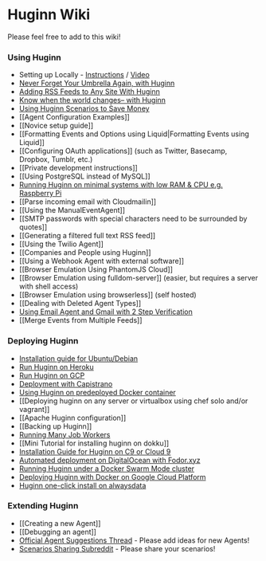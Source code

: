 # Huginn Wiki

Please feel free to add to this wiki!

### Using Huginn

- Setting up Locally - [Instructions](https://gist.github.com/mjhea0/b6b58eefc38985380ff9) / [Video](http://www.youtube.com/watch?v=xJTwaRl2_Iw)
- [Never Forget Your Umbrella Again, with Huginn](http://blog.andrewcantino.com/blog/2014/01/12/never-forget-your-umbrella-again-with-huginn/)
- [Adding RSS Feeds to Any Site With Huginn](http://blog.andrewcantino.com/blog/2014/04/13/adding-rss-feeds-to-any-site-with-huginn/)
- [Know when the world changes– with Huginn](http://blog.andrewcantino.com/blog/2014/03/17/know-when-the-world-changes-with-huginn/)
- [Using Huginn Scenarios to Save Money](http://blog.andrewcantino.com/blog/2014/09/13/using-huginn-scenarios-to-save-money/)
- [[Agent Configuration Examples]]
- [[Novice setup guide]]
- [[Formatting Events and Options using Liquid|Formatting Events using Liquid]]
- [[Configuring OAuth applications]] (such as Twitter, Basecamp, Dropbox, Tumblr, etc.)
- [[Private development instructions]]
- [[Using PostgreSQL instead of MySQL]]
- [Running Huginn on minimal systems with low RAM & CPU e.g. Raspberry Pi](https://github.com/huginn/huginn/wiki/Running-Huginn-on-minimal-systems-with-low-RAM-&-CPU-e.g.-Raspberry-Pi)
- [[Parse incoming email with Cloudmailin]]
- [[Using the ManualEventAgent]]
- [[SMTP passwords with special characters need to be surrounded by quotes]]
- [[Generating a filtered full text RSS feed]]
- [[Using the Twilio Agent]]
- [[Companies and People using Huginn]]
- [[Using a Webhook Agent with external software]]
- [[Browser Emulation Using PhantomJS Cloud]]
- [[Browser Emulation using fulldom-server]] (easier, but requires a server with shell access)
- [[Browser Emulation using browserless]] (self hosted)
- [[Dealing with Deleted Agent Types]]
- [Using Email Agent and Gmail with 2 Step Verification](https://github.com/huginn/huginn/wiki/Using-Email-Agent-and-Gmail-with-2-Step-Verification)
- [[Merge Events from Multiple Feeds]]

### Deploying Huginn

- [Installation guide for Ubuntu/Debian](https://github.com/cantino/huginn/tree/master/doc/manual)
- [Run Huginn on Heroku](https://github.com/cantino/huginn/blob/master/doc/heroku/install.md)
- [Run Huginn on GCP](https://blog.colinarms.com/personal-automation-with-huginn-using-slack-docker-and-gcp)
- [Deployment with Capistrano](https://github.com/cantino/huginn/blob/master/doc/manual/capistrano.md)
- [Using Huginn on predeployed Docker container](https://github.com/huginn/huginn/blob/master/doc/docker/install.md)
- [[Deploying huginn on any server or virtualbox using chef solo and/or vagrant]]
- [[Apache Huginn configuration]]
- [[Backing up Huginn]]
- [Running Many Job Workers](https://github.com/cantino/huginn/blob/master/Procfile#L33-L50)
- [[Mini Tutorial for installing huginn on dokku]]
- [Installation Guide for Huginn on C9 or Cloud 9](https://github.com/cantino/huginn/wiki/Deploying-Huginn-on-C9-or-Cloud-9)
- [Automated deployment on DigitalOcean with Fodor.xyz](https://github.com/cantino/huginn/wiki/Automated-deployment-on-DigitalOcean-with-Fodor.xyz)
- [Running Huginn under a Docker Swarm Mode cluster](https://geek-cookbook.funkypenguin.co.nz/recipies/huginn/)
- [Deploying Huginn with Docker on Google Cloud Platform](https://jiayiliu.me/post/2020-08-21-huginn-docker-tmux-gcp/)
- [Huginn one-click install on alwaysdata](https://www.alwaysdata.com/en/marketplace/huginn/)

### Extending Huginn

- [[Creating a new Agent]]
- [[Debugging an agent]]
- [Official Agent Suggestions Thread](https://github.com/cantino/huginn/issues/353) - Please add ideas for new Agents!
- [Scenarios Sharing Subreddit](https://www.reddit.com/r/youragents/) - Please share your scenarios!
